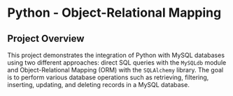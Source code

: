 # Python - Object-Relational Mapping

## Project Overview

This project demonstrates the integration of Python with MySQL databases using two different approaches: direct SQL queries with the `MySQLdb` module and Object-Relational Mapping (ORM) with the `SQLAlchemy` library. The goal is to perform various database operations such as retrieving, filtering, inserting, updating, and deleting records in a MySQL database.
